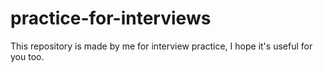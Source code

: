 # practice-for-interviews
This repository is made by me for interview practice, I hope it's useful for you too.
